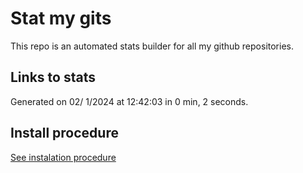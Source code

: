 # Stat my gits

This repo is an automated stats builder for all my github repositories.

## Links to stats


Generated on 02/ 1/2024 at 12:42:03 in 0 min, 2 seconds.

## Install procedure

[See instalation procedure](./src/install.md)

